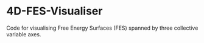 # 4D-FES-Visualiser
Code for visualising Free Energy Surfaces (FES) spanned by three collective variable axes.
